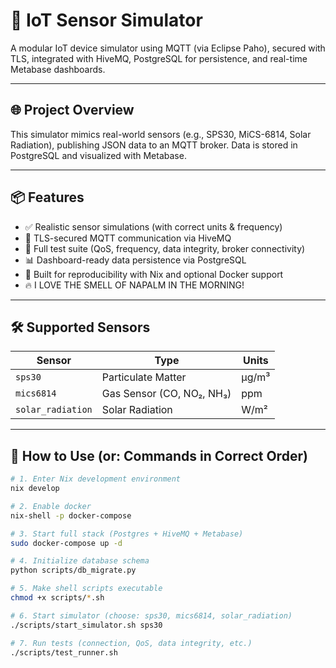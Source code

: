 # 📡 IoT Sensor Simulator

A modular IoT device simulator using MQTT (via Eclipse Paho), secured with TLS, integrated with HiveMQ, PostgreSQL for persistence, and real-time Metabase dashboards.

---

## 🌐 Project Overview

This simulator mimics real-world sensors (e.g., SPS30, MiCS-6814, Solar Radiation), publishing JSON data to an MQTT broker. Data is stored in PostgreSQL and visualized with Metabase.

---

## 📦 Features

- ✅ Realistic sensor simulations (with correct units & frequency)
- 🔐 TLS-secured MQTT communication via HiveMQ
- 🧪 Full test suite (QoS, frequency, data integrity, broker connectivity)
- 📊 Dashboard-ready data persistence via PostgreSQL
- 🧰 Built for reproducibility with Nix and optional Docker support
- 🔥 I LOVE THE SMELL OF NAPALM IN THE MORNING!

---

## 🛠️ Supported Sensors

| Sensor              | Type                      | Units    |
|---------------------|---------------------------|----------|
| `sps30`             | Particulate Matter        | µg/m³    |
| `mics6814`          | Gas Sensor (CO, NO₂, NH₃) | ppm      |
| `solar_radiation`   | Solar Radiation           | W/m²     |

---

## 🚀 How to Use (or: Commands in Correct Order)


```bash
# 1. Enter Nix development environment
nix develop

# 2. Enable docker 
nix-shell -p docker-compose

# 3. Start full stack (Postgres + HiveMQ + Metabase)
sudo docker-compose up -d

# 4. Initialize database schema
python scripts/db_migrate.py

# 5. Make shell scripts executable
chmod +x scripts/*.sh  

# 6. Start simulator (choose: sps30, mics6814, solar_radiation)
./scripts/start_simulator.sh sps30

# 7. Run tests (connection, QoS, data integrity, etc.)
./scripts/test_runner.sh
